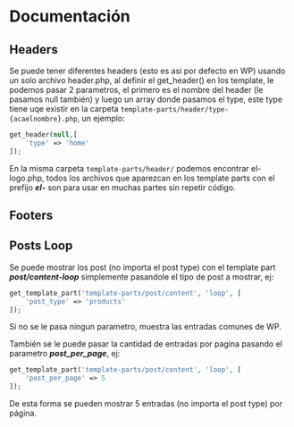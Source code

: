 # Documentación


## Headers

Se puede tener diferentes headers (esto es así por defecto en WP) usando un solo archivo header.php, al definir el get_header() en los template, le podemos pasar 2 parametros, el primero es el nombre del header (le pasamos null también) y luego un array donde pasamos el type, este type tiene uqe existir en la carpeta ```template-parts/header/type-{acaelnombre}.php```, un ejemplo:

```php
get_header(null,[
    'type' => 'home'
]);
```
En la misma carpeta ```template-parts/header/``` podemos encontrar el-logo.php, todos los archivos que aparezcan en los template parts con el prefijo ***el-*** son para usar en muchas partes sin repetir código.

## Footers

## Posts Loop

Se puede mostrar los post (no importa el post type) con el template part ***post/content-loop*** simplemente pasandole el tipo de post a mostrar, ej:

```php
get_template_part('template-parts/post/content', 'loop', [
    'post_type' => 'products'
]);
```
Si no se le pasa ningun parametro, muestra las entradas comunes de WP.

También se le puede pasar la cantidad de entradas por pagina pasando el parametro ***post_per_page***, ej:

```php
get_template_part('template-parts/post/content', 'loop', [
    'post_per_page' => 5
]);
```
De esta forma se pueden mostrar 5 entradas (no importa el post type) por página.